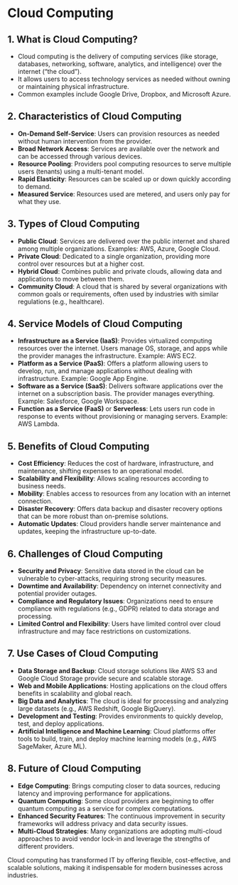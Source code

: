 # Cloud Computing

## 1. What is Cloud Computing?
- Cloud computing is the delivery of computing services (like storage, databases, networking, software, analytics, and intelligence) over the internet (“the cloud”).
- It allows users to access technology services as needed without owning or maintaining physical infrastructure.
- Common examples include Google Drive, Dropbox, and Microsoft Azure.

## 2. Characteristics of Cloud Computing
- **On-Demand Self-Service**: Users can provision resources as needed without human intervention from the provider.
- **Broad Network Access**: Services are available over the network and can be accessed through various devices.
- **Resource Pooling**: Providers pool computing resources to serve multiple users (tenants) using a multi-tenant model.
- **Rapid Elasticity**: Resources can be scaled up or down quickly according to demand.
- **Measured Service**: Resources used are metered, and users only pay for what they use.

## 3. Types of Cloud Computing
- **Public Cloud**: Services are delivered over the public internet and shared among multiple organizations. Examples: AWS, Azure, Google Cloud.
- **Private Cloud**: Dedicated to a single organization, providing more control over resources but at a higher cost.
- **Hybrid Cloud**: Combines public and private clouds, allowing data and applications to move between them.
- **Community Cloud**: A cloud that is shared by several organizations with common goals or requirements, often used by industries with similar regulations (e.g., healthcare).

## 4. Service Models of Cloud Computing
- **Infrastructure as a Service (IaaS)**: Provides virtualized computing resources over the internet. Users manage OS, storage, and apps while the provider manages the infrastructure. Example: AWS EC2.
- **Platform as a Service (PaaS)**: Offers a platform allowing users to develop, run, and manage applications without dealing with infrastructure. Example: Google App Engine.
- **Software as a Service (SaaS)**: Delivers software applications over the internet on a subscription basis. The provider manages everything. Example: Salesforce, Google Workspace.
- **Function as a Service (FaaS)** or **Serverless**: Lets users run code in response to events without provisioning or managing servers. Example: AWS Lambda.

## 5. Benefits of Cloud Computing
- **Cost Efficiency**: Reduces the cost of hardware, infrastructure, and maintenance, shifting expenses to an operational model.
- **Scalability and Flexibility**: Allows scaling resources according to business needs.
- **Mobility**: Enables access to resources from any location with an internet connection.
- **Disaster Recovery**: Offers data backup and disaster recovery options that can be more robust than on-premise solutions.
- **Automatic Updates**: Cloud providers handle server maintenance and updates, keeping the infrastructure up-to-date.

## 6. Challenges of Cloud Computing
- **Security and Privacy**: Sensitive data stored in the cloud can be vulnerable to cyber-attacks, requiring strong security measures.
- **Downtime and Availability**: Dependency on internet connectivity and potential provider outages.
- **Compliance and Regulatory Issues**: Organizations need to ensure compliance with regulations (e.g., GDPR) related to data storage and processing.
- **Limited Control and Flexibility**: Users have limited control over cloud infrastructure and may face restrictions on customizations.

## 7. Use Cases of Cloud Computing
- **Data Storage and Backup**: Cloud storage solutions like AWS S3 and Google Cloud Storage provide secure and scalable storage.
- **Web and Mobile Applications**: Hosting applications on the cloud offers benefits in scalability and global reach.
- **Big Data and Analytics**: The cloud is ideal for processing and analyzing large datasets (e.g., AWS Redshift, Google BigQuery).
- **Development and Testing**: Provides environments to quickly develop, test, and deploy applications.
- **Artificial Intelligence and Machine Learning**: Cloud platforms offer tools to build, train, and deploy machine learning models (e.g., AWS SageMaker, Azure ML).

## 8. Future of Cloud Computing
- **Edge Computing**: Brings computing closer to data sources, reducing latency and improving performance for applications.
- **Quantum Computing**: Some cloud providers are beginning to offer quantum computing as a service for complex computations.
- **Enhanced Security Features**: The continuous improvement in security frameworks will address privacy and data security issues.
- **Multi-Cloud Strategies**: Many organizations are adopting multi-cloud approaches to avoid vendor lock-in and leverage the strengths of different providers.

Cloud computing has transformed IT by offering flexible, cost-effective, and scalable solutions, making it indispensable for modern businesses across industries.
